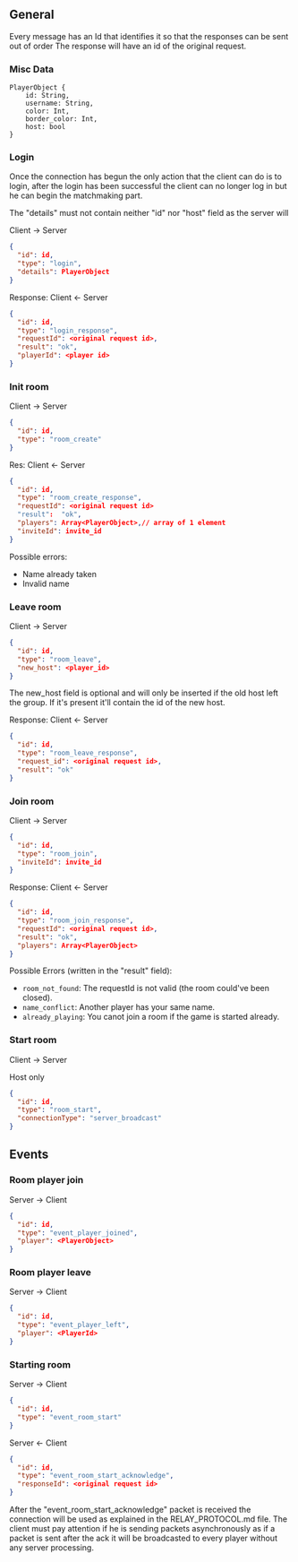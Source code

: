 

## General
Every message has an Id that identifies it so that the responses can be sent out of order
The response will have an id of the original request.

### Misc Data
```
PlayerObject {
    id: String,
    username: String,
    color: Int,
    border_color: Int,
    host: bool
}
```


### Login
Once the connection has begun the only action that the client can do is to login,
after the login has been successful the client can no longer log in but he can begin the matchmaking
part. 

The "details" must not contain neither "id" nor "host" field as the server will 

Client -> Server
```json
{
  "id": id,
  "type": "login",
  "details": PlayerObject
}
```

Response:
Client <- Server
```json
{
  "id": id,
  "type": "login_response",
  "requestId": <original request id>,
  "result": "ok",
  "playerId": <player id>
}
```


### Init room
Client -> Server
```json
{
  "id": id,
  "type": "room_create"
}
```

Res:
Client <- Server
```json
{
  "id": id,
  "type": "room_create_response",
  "requestId": <original request id>
  "result":  "ok",
  "players": Array<PlayerObject>,// array of 1 element
  "inviteId": invite_id
}
```
Possible errors:
- Name already taken
- Invalid name


### Leave room
Client -> Server

```json
{
  "id": id,
  "type": "room_leave",
  "new_host": <player_id>
}
```

The new_host field is optional and will only be inserted if the old host left the group.
If it's present it'll contain the id of the new host.

Response:
Client <- Server
```json
{ 
  "id": id,
  "type": "room_leave_response",
  "request_id": <original request id>,
  "result": "ok"
}
```

### Join room
Client -> Server

```json
{
  "id": id,
  "type": "room_join",
  "inviteId": invite_id
}
```

Response:
Client <- Server
```json
{ 
  "id": id,
  "type": "room_join_response",
  "requestId": <original request id>,
  "result": "ok",
  "players": Array<PlayerObject>
}
```

Possible Errors (written in the "result" field):
- `room_not_found`: The requestId is not valid (the room could've been closed).
- `name_conflict`: Another player has your same name.
- `already_playing`: You canot join a room if the game is started already.

### Start room
Client -> Server

Host only
```json
{
  "id": id,
  "type": "room_start",
  "connectionType": "server_broadcast"
}
```

## Events
### Room player join
Server -> Client
```json
{
  "id": id,
  "type": "event_player_joined",
  "player": <PlayerObject>
}
```

### Room player leave
Server -> Client
```json
{
  "id": id,
  "type": "event_player_left",
  "player": <PlayerId>
}
```

### Starting room
Server -> Client
```json
{
  "id": id,
  "type": "event_room_start"
}
```

Server <- Client
```json
{
  "id": id,
  "type": "event_room_start_acknowledge",
  "responseId": <original request id>
}
```

After the "event_room_start_acknowledge" packet is received the connection will be used as explained in the
RELAY_PROTOCOL.md file. The client must pay attention if he is sending packets asynchronously as if a packet
is sent after the ack it will be broadcasted to every player without any server processing. 
